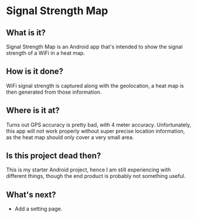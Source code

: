 # Signal Strength Map

## What is it?

Signal Strength Map is an Android app that's intended to show the signal strength of a WiFi in a
heat map.

## How is it done?

WiFi signal strength is captured along with the geolocation, a heat map is then generated from those
information.

## Where is it at?

Turns out GPS accuracy is pretty bad, with 4 meter accuracy. Unfortunately, this app will not work
properly without super precise location information, as the heat map should only cover a very small
area.

## Is this project dead then?

This is my starter Android project, hence I am still experiencing with different things, though the
end product is probably not something useful.

## What's next?

* Add a setting page.